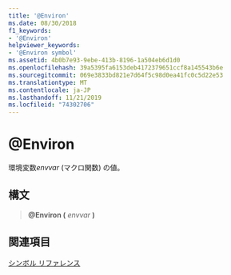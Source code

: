 ```yaml
---
title: '@Environ'
ms.date: 08/30/2018
f1_keywords:
- '@Environ'
helpviewer_keywords:
- '@Environ symbol'
ms.assetid: 4b0b7e93-9ebe-413b-8196-1a504eb6d1d0
ms.openlocfilehash: 39a5395fa6153deb4172379651ccf8a145543b6e
ms.sourcegitcommit: 069e3833bd821e7d64f5c98d0ea41fc0c5d22e53
ms.translationtype: MT
ms.contentlocale: ja-JP
ms.lasthandoff: 11/21/2019
ms.locfileid: "74302706"
---
```

# <a name="environ"></a>\@Environ

環境変数*envvar* (マクロ関数) の値。

## <a name="syntax"></a>構文

> **\@Environ (** *envvar* **)**

## <a name="see-also"></a>関連項目

[シンボル リファレンス](../../assembler/masm/symbols-reference.md)
